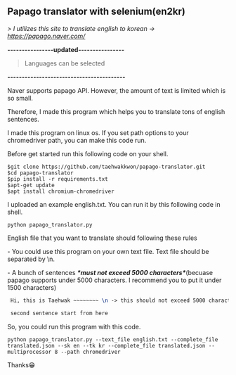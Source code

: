 ## Papago translator with selenium(en2kr)



*> I utilizes this site to translate english to korean -> https://papago.naver.com/*

**----------------updated----------------**

> Languages can be selected

**-----------------------------------------**



Naver supports papago API. However, the amount of text is limited which is so small.





Therefore, I made this program which helps you to translate tons of english sentences. 





I made this program on linux os. If you set path options to your chromedriver path, you can make this code run.





Before get started run this following code on your shell.



```shell
$git clone https://github.com/taehwakkwon/papago-translator.git
$cd papago-translator
$pip install -r requirements.txt
$apt-get update
$apt install chromium-chromedriver
```



I uploaded an example english.txt. You can run it by this following code in shell.



```
python papago_translator.py
```





English file that you want to translate should following these rules



\- You could use this program on your own text file. Text file should be separated by \n.



\- A bunch of sentences ***\*must not exceed 5000 characters\****(becuase papago supports under 5000 characters. I recommend you to put it under 1500 characters)



```tex
 Hi, this is Taehwak ~~~~~~~~ \n -> this should not exceed 5000 characters

 second sentence start from here
```



So, you could run this program with this code.



```
python papago_translator.py --text_file english.txt --complete_file translated.json --sk en --tk kr --complete_file translated.json --multiprocessor 8 --path chromedriver
```



Thanks😁



